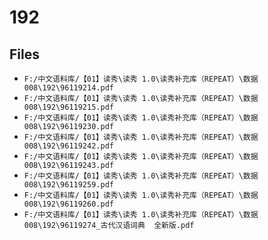 # 192

## Files

- `F:/中文语料库/【01】读秀\读秀 1.0\读秀补充库（REPEAT）\数据008\192\96119214.pdf`
- `F:/中文语料库/【01】读秀\读秀 1.0\读秀补充库（REPEAT）\数据008\192\96119215.pdf`
- `F:/中文语料库/【01】读秀\读秀 1.0\读秀补充库（REPEAT）\数据008\192\96119230.pdf`
- `F:/中文语料库/【01】读秀\读秀 1.0\读秀补充库（REPEAT）\数据008\192\96119242.pdf`
- `F:/中文语料库/【01】读秀\读秀 1.0\读秀补充库（REPEAT）\数据008\192\96119243.pdf`
- `F:/中文语料库/【01】读秀\读秀 1.0\读秀补充库（REPEAT）\数据008\192\96119259.pdf`
- `F:/中文语料库/【01】读秀\读秀 1.0\读秀补充库（REPEAT）\数据008\192\96119260.pdf`
- `F:/中文语料库/【01】读秀\读秀 1.0\读秀补充库（REPEAT）\数据008\192\96119274_古代汉语词典  全新版.pdf`
